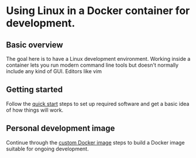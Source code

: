 # Using Linux in a Docker container for development.

## Basic overview
The goal here is to have a Linux development environment. Working inside a container lets you run modern command line tools but doesn't normally include any kind of GUI. Editors like vim

## Getting started

Follow the [quick start](quick-start.md) steps to set up required software and get a basic idea of how things will work.

## Personal development image

Continue through the [custom Docker image](custom.md) steps to build a Docker image suitable for ongoing development.